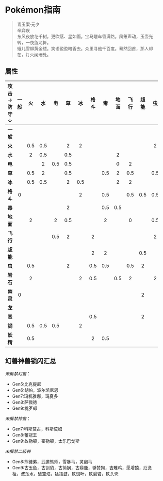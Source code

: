 # Pokémon指南

> 青玉案·元夕<br>
> 辛弃疾<br>
> 东风夜放花千树。更吹落、星如雨。宝马雕车香满路。凤箫声动，玉壶光转，一夜鱼龙舞。<br>
> 蛾儿雪柳黄金缕。笑语盈盈暗香去。众里寻他千百度。蓦然回首，那人却在，灯火阑珊处。

## 属性

| 攻击→<br>防守↓ | 一般 | 火  | 水  | 电  | 草  | 冰  | 格斗 | 毒  | 地面 | 飞行 | 超能 | 虫  | 岩石 | 幽灵 | 龙  | 恶  | 钢  | 妖精 |
|:-------------:|:---:|:---:|:---:|:---:|:---:|:---:|:---:|:---:|:---:|:---:|:---:|:---:|:---:|:---:|:---:|:---:|:---:|:---:|
| **一般**      |     |     |     |     |     |     |     |     |     |     |     |     | 0.5 |  0  |     |     | 0.5 |     |
| **火**        |     | 0.5 | 0.5 |     |  2  |  2  |     |     |     |     |     |  2  | 0.5 |     | 0.5 |     |  2  |     |
| **水**        |     |  2  | 0.5 |     | 0.5 |     |     |     |  2  |     |     |     |  2  |     | 0.5 |     |     |     |
| **电**        |     |     |  2  | 0.5 | 0.5 |     |     |     |  0  |  2  |     |     |     |     | 0.5 |     |     |     |
| **草**        |     | 0.5 |  2  |     | 0.5 |     |     | 0.5 |  2  | 0.5 |     | 0.5 |  2  |     | 0.5 |     | 0.5 |     |
| **冰**        |     | 0.5 | 0.5 |     |  2  | 0.5 |     |     |  2  |  2  |     |     |     |     |  2  |     | 0.5 |     |
| **格斗**      |  0  |     |     |     |     |  2  |     | 0.5 |     | 0.5 | 0.5 | 0.5 |  2  |  0  |     |  2  |  2  | 0.5 |
| **毒**        |     |     |     |     |  2  |     |     | 0.5 | 0.5 |     |     |     | 0.5 | 0.5 |     |     |  0  |  2  |
| **地面**      |     |  2  |     |  2  | 0.5 |     |     |  2  |     |  0  |     | 0.5 |  2  |     |     |     |  2  |     |
| **飞行**      |     |     |     | 0.5 |  2  |     |  2  |     |     |     |     |  2  | 0.5 |     |     |     | 0.5 |     |
| **超能**      |     |     |     |     |     |     |  2  |  2  |     |     | 0.5 |     |     |     |     |  0  | 0.5 |     |
| **虫**        |     | 0.5 |     |     |  2  |     | 0.5 | 0.5 |     | 0.5 |  2  |     |     | 0.5 |     |  2  | 0.5 | 0.5 |
| **岩石**      |     |  2  |     |     |     |  2  | 0.5 |     | 0.5 |  2  |     |  2  |     |     |     |     | 0.5 |     |
| **幽灵**      |  0  |     |     |     |     |     |     |     |     |     |  2  |     |     |  2  |     | 0.5 |     |     |
| **龙**        |     |     |     |     |     |     |     |     |     |     |     |     |     |     |  2  |     | 0.5 |  0  |
| **恶**        |     |     |     |     |     |     | 0.5 |     |     |     |  2  |     |     |  2  |     | 0.5 |     | 0.5 |
| **钢**        |     | 0.5 | 0.5 | 0.5 |     |  2  |     |     |     |     |     |     |  2  |     |     |     | 0.5 |  2  |
| **妖精**      |     | 0.5 |     |     |     |     |  2  | 0.5 |     |     |     |     |     |     |  2  |  2  | 0.5 |     |

## 幻兽神兽锁闪汇总
*未解禁幻兽*：
- Gen5:比克提尼
- Gen6:胡帕，波尔凯尼恩
- Gen7:玛机雅娜，玛夏多
- Gen8:萨戮徳
- Gen9:桃歹郎

*未解禁神兽*：
- Gen7:科斯莫古，科斯莫姆
- Gen8:蕾冠王
- Gen9:故勒顿，密勒顿，太乐巴戈斯

*未解禁二级神*
- Gen8:熊徒弟，武道熊师，雪暴马，灵幽马
- Gen9:古玉鱼，古剑豹，古简蜗，古鼎鹿，够赞狗，吉雉鸡，愿增猿，厄诡椪，波荡水，破空焰，猛擂鼓，铁斑叶，铁磐岩，铁头壳
